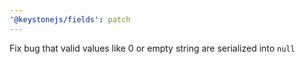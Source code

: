 ```yaml
---
'@keystonejs/fields': patch
---
```


Fix bug that valid values like 0 or empty string are serialized into `null`
